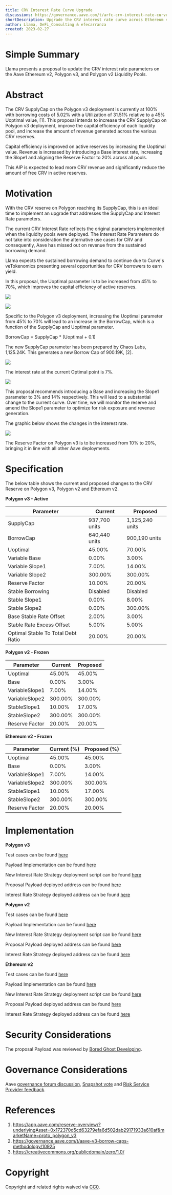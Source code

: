 ```yaml
---
title: CRV Interest Rate Curve Upgrade
discussions: https://governance.aave.com/t/arfc-crv-interest-rate-curve-upgrade/11337
shortDescription: Upgrade the CRV interest rate curve across Ethereum v2, Polygon v3, and Polygon v2 Liquidity Pools
author: Llama, DeFi_Consulting & efecarranza
created: 2023-02-27
---
```


# Simple Summary

Llama presents a proposal to update the CRV interest rate parameters on the Aave Ethereum v2, Polygon v3, and Polygon v2 Liquidity Pools.

# Abstract

The CRV SupplyCap on the Polygon v3 deployment is currently at 100% with borrowing costs of 5.02% with a Utilization of 31.51% relative to a 45% Uoptimal value, [1]. This proposal intends to increase the CRV SupplyCap on Polygon v3 deployment, improve the capital efficiency of each liquidity pool, and increase the amount of revenue generated across the various CRV reserves.

Capital efficiency is improved on active reserves by increasing the Uoptimal value. Revenue is increased by introducing a Base interest rate, increasing the Slope1 and aligning the Reserve Factor to 20% across all pools. 

This AIP is expected to lead more CRV revenue and significantly reduce the amount of free CRV in active reserves.

# Motivation

With the CRV reserve on Polygon reaching its SupplyCap, this is an ideal time to implement an upgrade that addresses the SupplyCap and Interest Rate parameters. 

The current CRV Interest Rate reflects the original parameters implemented when the liquidity pools were deployed. The Interest Rate Parameters do not take into consideration the alternative use cases for CRV and consequently, Aave has missed out on revenue from the sustained borrowing demand.

Llama expects the sustained borrowing demand to continue due to Curve's veTokenomics presenting several opportunities for CRV borrowers to earn yield. 

In this proposal, the Uoptimal parameter is to be increased from 45% to 70%, which improves the capital efficiency of active reserves.

![](https://i.imgur.com/BhKxsuS.png)

![](https://i.imgur.com/GZNc30u.png)

Specific to the Polygon v3 deployment, increasing the Uoptimal parameter from 45% to 70% will lead to an increase in the BorrowCap, which is a function of the SupplyCap and Uoptimal parameter.

BorrowCap = SupplyCap * (Uoptimal + 0.1)

The new SupplyCap parameter has been prepared by Chaos Labs, 1,125.24K. This generates a new Borrow Cap of 900.19K, [2].

![](https://i.imgur.com/VDtUak2.png)

The interest rate at the current Optimal point is 7%.

![](https://i.imgur.com/g0jtJql.png)

This proposal recommends introducing a Base and increasing the Slope1 parameter to 3% and 14% respectively.  This will lead to a substantial change to the current curve. Over time, we will monitor the reserve and amend the Slope1 parameter to optimize for risk exposure and revenue generation.

The graphic below shows the changes in the interest rate.

![](https://i.imgur.com/WMT8KMn.png)

The Reserve Factor on Polygon v3 is to be increased from 10% to 20%, bringing it in line with all other Aave deployments.

# Specification

The below table shows the current and proposed changes to the CRV Reserve on Polygon v3, Polygon v2 and Ethereum v2.

**Polygon v3 - Active**

|Parameter|Current|Proposed|
| --- | --- | --- |
|SupplyCap|937,700 units|1,125,240 units|
|BorrowCap|640,440 units|900,190 units|
|Uoptimal|45.00%|70.00%|
|Variable Base|0.00%|3.00%|
|Variable Slope1|7.00%|14.00%|
|Variable Slope2|300.00%|300.00%|
|Reserve Factor|10.00%|20.00%|
|Stable Borrowing|Disabled|Disabled|
|Stable Slope1|0.00%|8.00%|
|Stable Slope2|0.00%|300.00%|
|Base Stable Rate Offset|2.00%|3.00%|
|Stable Rate Excess Offset|5.00%|5.00%|
|Optimal Stable To Total Debt Ratio|20.00%|20.00%|

**Polygon v2 - Frozen**

|Parameter|Current |Proposed|
| --- | --- | --- |
|Uoptimal|45.00%|45.00%|
|Base|0.00%|3.00%|
|VariableSlope1|7.00%|14.00%|
|VariableSlope2|300.00%|300.00%|
|StableSlope1|10.00%|17.00%|
|StableSlope2|300.00%|300.00%|
|Reserve Factor|20.00%|20.00%|

**Ethereum v2 - Frozen**

|Parameter|Current (%)|Proposed (%)|
| --- | --- | --- |
|Uoptimal|45.00%|45.00%|
|Base|0.00%|3.00%|
|VariableSlope1|7.00%|14.00%|
|VariableSlope2|300.00%|300.00%|
|StableSlope1|10.00%|17.00%|
|StableSlope2|300.00%|300.00%|
|Reserve Factor|20.00%|20.00%|

# Implementation

**Polygon v3**

Test cases can be found [here](XXX)

Payload Implementation can be found [here](xxx)

New Interest Rate Strategy deployment script can be found [here](https://github.com/llama-community/aave-interest-rate-strategy-deployer-v3/tree/main/script)

Proposal Payload deployed address can be found [here](XXX)

Interest Rate Strategy deployed address can be found [here](https://polygonscan.com/address/0xBefcd01681224555b74eAC87207eaF9Bc3361F59)

**Polygon v2**

Test cases can be found [here](XXX)

Payload Implementation can be found [here](xxx)

New Interest Rate Strategy deployment script can be found [here](https://github.com/llama-community/aave-interest-rate-strategy-deployer/tree/main/script)

Proposal Payload deployed address can be found [here](XXX)

Interest Rate Strategy deployed address can be found [here](https://polygonscan.com/address/0x334c59E5a50932a3C34AC39AB12131C648Cc1aE8)

**Ethereum v2**

Test cases can be found [here](XXX)

Payload Implementation can be found [here](xxx)

New Interest Rate Strategy deployment script can be found [here](https://github.com/llama-community/aave-interest-rate-strategy-deployer/tree/main/script)

Proposal Payload deployed address can be found [here](XXX)

Interest Rate Strategy deployed address can be found [here](https://etherscan.io/address/0x5E6EFF5bEFe97c8b87BEa94F6e9940156CC47027)


# Security Considerations

The proposal Payload was reviewed by [Bored Ghost Developing](https://bgdlabs.com/).

# Governance Considerations

Aave [governance forum discussion](https://governance.aave.com/t/arfc-crv-interest-rate-curve-upgrade/11337), [Snapshot vote](https://snapshot.org/#/aave.eth/proposal/0x56aaf192f5cad8277b0e7c82abad030c62bb8fcfe4f2640ce5b896ab04397c20) and [Risk Service Provider feedback](https://governance.aave.com/t/arfc-crv-interest-rate-curve-upgrade/11337/9).

# References

1. https://app.aave.com/reserve-overview/?underlyingAsset=0x172370d5cd63279efa6d502dab29171933a610af&marketName=proto_polygon_v3
2. https://governance.aave.com/t/aave-v3-borrow-caps-methodology/10925
3. https://creativecommons.org/publicdomain/zero/1.0/

# Copyright

Copyright and related rights waived via [CC0](https://creativecommons.org/publicdomain/zero/1.0/).
